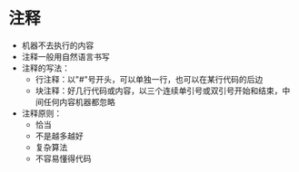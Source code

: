 # 注释
- 机器不去执行的内容
- 注释一般用自然语言书写
- 注释的写法：
    - 行注释：以"#"号开头，可以单独一行，也可以在某行代码的后边
    - 块注释：好几行代码或内容，以三个连续单引号或双引号开始和结束，中间任何内容机器都忽略
- 注释原则：
    - 恰当
    - 不是越多越好
    - 复杂算法
    - 不容易懂得代码